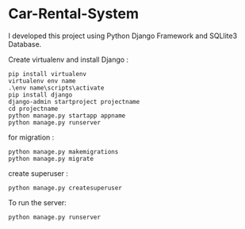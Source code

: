 # Car-Rental-System

I developed this project using Python Django Framework and SQLlite3 Database. 

Create virtualenv and install Django :

    pip install virtualenv                                                                                                
    virtualenv env name
    .\env name\scripts\activate
    pip install django
    django-admin startproject projectname
    cd projectname
    python manage.py startapp appname
    python manage.py runserver

for migration :

    python manage.py makemigrations
    python manage.py migrate

create superuser :

    python manage.py createsuperuser
  
To run the server: 
    
    python manage.py runserver
